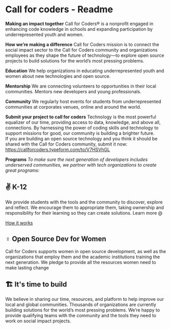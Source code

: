 # Call for coders - Readme

<strong>Making an impact together</strong>
Call for Coders® is a nonprofit engaged in enhancing code knowledge in schools and expanding participation by underrepresented youth and women.

<strong>How we’re making a difference</strong>
Call for Coders mission is to connect the social impact sector to the Call for Coders community and organizations employees as they shape the future of technology—to explore open source projects to build solutions for the world’s most pressing problems.

<strong>Education</strong>
We help organizations in educating underrepresented youth and women about new technologies and open source.

<strong>Mentorship</strong>
We are connecting volunteers to opportunities in their local communities. Mentors new developers and young professionals.

<strong>Community</strong>
We regularly host events for students from underrepresented communities at corporates venues, online and around the world.

<strong>Submit your project to call for coders</strong>
Technology is the most powerful equalizer of our time, providing access to data, knowledge, and above all, connections. By harnessing the power of coding skills and technology to support missions for good, our community is building a brighter future.  
If you are building an open source technology and you think it should be shared with the Call for Coders community, submit it now:
https://callforcoders.typeform.com/to/V7HSVhGL

<strong>Programs</strong>
*To make sure the next generation of developers includes underserved communities, we partner with tech organizations to create great programs:*

## ✌️ K-12

We provide students with the tools and the community to discover, explore and reflect. We encourage them to appropriate them, taking ownership and responsibility for their learning so they can create solutions. Learn more @ 

[How it works](https://www.notion.so/How-it-works-7de6b1e3f05c4377937a2aec148e882f)

## ♀️ Open Source Dev for Women

Call for Coders supports women in open source development, as well as the organizations that employ them and the academic institutions training the next generation. 
We pledge to provide all the resources women need to make lasting change

## 🏗️ It's time to build

We believe in sharing our time, resources, and platform to help improve our local and global communities. Thousands of organizations are currently building solutions for the world’s most pressing problems. 
We’re happy to provide qualifying teams with the community and the tools they need to work on social impact projects.
